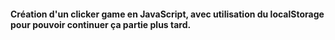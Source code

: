 #### Création d'un clicker game en JavaScript, avec utilisation du localStorage pour pouvoir continuer ça partie plus tard.
